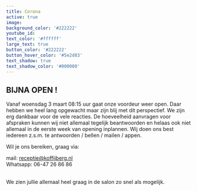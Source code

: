 ```yaml
---
title: Corona
active: true
image:
background_color: '#222222'
youtube_id:
text_color: '#ffffff'
large_text: true
button_color: '#222222'
button_hover_color: '#5e2d83'
text_shadow: true
text_shadow_color: '#000000'
---
```


## BIJNA OPEN \!&nbsp;

Vanaf woensdag 3 maart 08:15 uur gaat onze voordeur weer open. Daar hebben we heel lang opgewacht maar zijn blij met dit perspectief. We zijn erg dankbaar voor de vele reacties. De hoeveelheid aanvragen voor afspraken kunnen wij niet allemaal tegelijk beantwoorden en helaas ook niet allemaal in de eerste week van opening inplannen. Wij doen ons best iedereen z.s.m. te antwoorden / bellen / mailen / appen.&nbsp;

Wil je ons bereiken, graag via:

mail: receptie@koffijberg.nl<br>Whatsapp: 06-47 26 86 86<br>&nbsp;

We zien jullie allemaal heel graag in de salon zo snel als mogelijk.

&nbsp;
